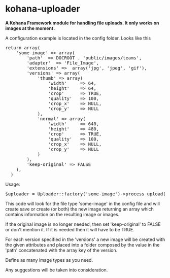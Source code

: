 kohana-uploader
===============

<p><strong>A Kohana Framework module for handling file uploads. It only works on images at the moment. </strong></p>

<p>A configuration example is located in the config folder. Looks like this</p>
<pre>
return array(
    'some-image' => array(
        'path'  => DOCROOT . 'public/images/teams',
        'adapter'  => 'File_Image',
        'extensions' =>  array('jpg', 'jpeg', 'gif'),
        'versions' => array(
            'thumb' => array(
                'width'     => 64, 
                'height'    => 64,
                'crop'      => TRUE,
                'quality'   => 100,
                'crop_x'    => NULL,
                'crop_y'    => NULL
            ),
            'normal' => array(
                'width'     => 640,
                'height'    => 480,
                'crop'      => TRUE,
                'quality'   => 100,
                'crop_x'    => NULL,
                'crop_y'    => NULL
            )
        ),
        'keep-original' => FALSE
    ),
  )
</pre>
Usage:
<pre>
$uploader = Uploader::factory('some-image')->process_upload($_FILES['image']);
</pre>
<p>
This code will look for the file type 'some-image' in the config file and will create save or create (or both) the new image returning an array which contains information on the resulting image or images.
</p>
<p>
If the original image is no longer needed, then set 'keep-original' to FALSE or don't mention it. If it is needed then it will have to be TRUE.
</p>
<p>
For each version specified in the 'versions' a new image will be created with the given attributes and placed into a folder composed by the value in the 'path' concatenated with the array key of the version.
</p>
<p>
Define as many image types as you need.
</p>
<p>
Any suggestions will be taken into consideration.
</p>